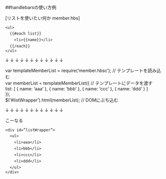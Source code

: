 ##handlebarsの使い方例

[リストを使いたい何か member.hbs]  
  
`<ul>`     
　`{{#each list}}`    
　　`<li>{{name}}</li>`    
　`{{/each}}`  
`</ul>`  
  
↓ ↓ ↓ ↓ ↓ ↓ ↓ ↓ ↓ ↓ ↓ ↓    
  
var templateMemberList = require(‘member.hbsc’); // テンプレートを読み込む  
var memberList = templateMemberList({ // テンプレートにデータを渡す  
  list: [ { name: ‘aaa’ }, { name: ‘bbb’ }, { name: ‘ccc’ }, { name: ‘ddd’ } ]  
});  
$(‘#listWrapper’).html(memberList); // DOMにぶち込む    
  
↓ ↓ ↓ ↓ ↓ ↓ ↓ ↓ ↓ ↓ ↓ ↓  

こーなる  

`<div id=”listWrapper”>`   
　`<ul>`  
　　`<li>aaa</li>`   
　　`<li>bbb</li>`  
　　`<li>ccc</li>`  
　　`<li>ddd</li>`  
　`</ul>`  
`</div>`

